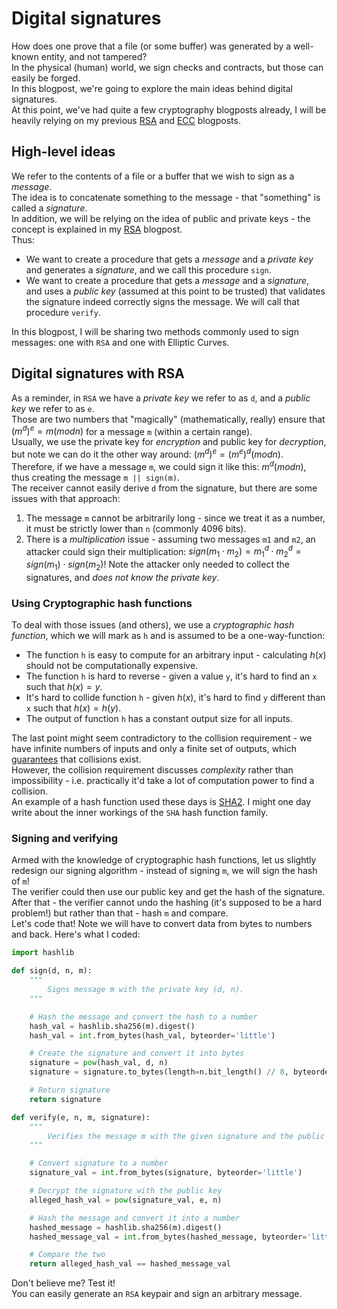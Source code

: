 # Digital signatures
How does one prove that a file (or some buffer) was generated by a well-known entity, and not tampered?  
In the physical (human) world, we sign checks and contracts, but those can easily be forged.  
In this blogpost, we're going to explore the main ideas behind digital signatures.  
At this point, we've had quite a few cryptography blogposts already, I will be heavily relying on my previous [RSA](https://github.com/yo-yo-yo-jbo/rsa_math/) and [ECC](https://github.com/yo-yo-yo-jbo/ecc_intro/) blogposts.

## High-level ideas
We refer to the contents of a file or a buffer that we wish to sign as a *message*.  
The idea is to concatenate something to the message - that "something" is called a *signature*.  
In addition, we will be relying on the idea of public and private keys - the concept is explained in my [RSA](https://github.com/yo-yo-yo-jbo/rsa_math/) blogpost.  
Thus:
- We want to create a procedure that gets a *message* and a *private key* and generates a *signature*, and we call this procedure `sign`.
- We want to create a procedure that gets a *message* and a *signature*, and uses a *public key* (assumed at this point to be trusted) that validates the signature indeed correctly signs the message. We will call that procedure `verify`.

In this blogpost, I will be sharing two methods commonly used to sign messages: one with `RSA` and one with Elliptic Curves.

## Digital signatures with RSA
As a reminder, in `RSA` we have a *private key* we refer to as `d`, and a *public key* we refer to as `e`.  
Those are two numbers that "magically" (mathematically, really) ensure that $(m^d)^e = m (mod n)$ for a message `m` (within a certain range).  
Usually, we use the private key for *encryption* and public key for *decryption*, but note we can do it the other way around:  $(m^d)^e = (m^e)^d (mod n)$.  
Therefore, if we have a message `m`, we could sign it like this: $m^d (mod n)$, thus creating the message `m || sign(m)`.  
The receiver cannot easily derive `d` from the signature, but there are some issues with that approach:
1. The message `m` cannot be arbitrarily long - since we treat it as a number, it must be strictly lower than `n` (commonly 4096 bits).
2. There is a *multiplication* issue - assuming two messages `m1` and `m2`, an attacker could sign their multiplication: $sign(m_1 \cdot m_2) = m_1^d \cdot m_2^d = sign(m_1) \cdot sign(m_2)$! Note the attacker only needed to collect the signatures, and *does not know the private key*.

### Using Cryptographic hash functions
To deal with those issues (and others), we use a *cryptographic hash function*, which we will mark as `h` and is assumed to be a one-way-function:
- The function `h` is easy to compute for an arbitrary input - calculating $h(x)$ should not be computationally expensive.
- The function `h` is hard to reverse - given a value `y`, it's hard to find an `x` such that $h(x) = y$.
- It's hard to collide function `h` - given $h(x)$, it's hard to find `y` different than `x` such that $h(x) = h(y)$.
- The output of function `h` has a constant output size for all inputs.

The last point might seem contradictory to the collision requirement - we have infinite numbers of inputs and only a finite set of outputs, which [guarantees](https://en.wikipedia.org/wiki/Pigeonhole_principle) that collisions exist.  
However, the collision requirement discusses *complexity* rather than impossibility - i.e. practically it'd take a lot of computation power to find a collision.  
An example of a hash function used these days is [SHA2](https://en.wikipedia.org/wiki/SHA-2). I might one day write about the inner workings of the `SHA` hash function family.

### Signing and verifying
Armed with the knowledge of cryptographic hash functions, let us slightly redesign our signing algorithm - instead of signing `m`, we will sign the hash of `m`!  
The verifier could then use our public key and get the hash of the signature. After that - the verifier cannot undo the hashing (it's supposed to be a hard problem!) but rather than that - hash `m` and compare.  
Let's code that! Note we will have to convert data from bytes to numbers and back. Here's what I coded:

```python
import hashlib

def sign(d, n, m):
    """
        Signs message m with the private key (d, n).
    """

    # Hash the message and convert the hash to a number
    hash_val = hashlib.sha256(m).digest()
    hash_val = int.from_bytes(hash_val, byteorder='little')

    # Create the signature and convert it into bytes
    signature = pow(hash_val, d, n)
    signature = signature.to_bytes(length=n.bit_length() // 8, byteorder='little')

    # Return signature
    return signature

def verify(e, n, m, signature):
    """
        Verifies the message m with the given signature and the public key (e, n).
    """

    # Convert signature to a number
    signature_val = int.from_bytes(signature, byteorder='little')

    # Decrypt the signature with the public key
    alleged_hash_val = pow(signature_val, e, n)

    # Hash the message and convert it into a number
    hashed_message = hashlib.sha256(m).digest()
    hashed_message_val = int.from_bytes(hashed_message, byteorder='little')

    # Compare the two
    return alleged_hash_val == hashed_message_val
```

Don't believe me? Test it!  
You can easily generate an `RSA` keypair and sign an arbitrary message.
